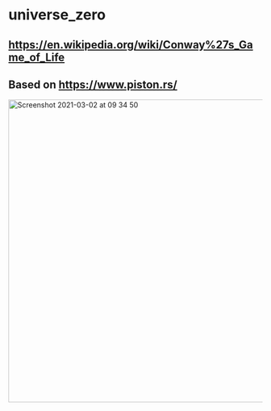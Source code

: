 # universe_zero
## https://en.wikipedia.org/wiki/Conway%27s_Game_of_Life
## Based on https://www.piston.rs/
<img width="600" alt="Screenshot 2021-03-02 at 09 34 50" src="https://user-images.githubusercontent.com/4150389/109613952-913dd400-7b3a-11eb-9e93-f64a9ffa5270.png">

